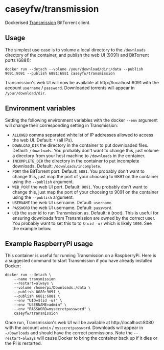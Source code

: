 # caseyfw/transmission

Dockerised [Transmission](https://en.wikipedia.org/wiki/Transmission_(BitTorrent_client)) BitTorrent client.

## Usage
The simplest use case is to volume a local directory to the `/downloads` directory of the container, and publish the web UI (9091) and BitTorrent ports (6881):

```
docker run --detach --volume /your/download/dir:/data --publish 9091:9091 --publish 6881:6881 caseyfw/transmission
```

Transmission's web UI will now be available at http://localhost:9091 with the account `username` / `password`. Downloaded torrents will appear in `/your/download/dir`.

## Environment variables
Setting the following environment variables with the docker `--env` argument will change their corresponding setting in Transmission:

- `ALLOWED` comma separated whitelist of IP addresses allowed to access the web UI. Default: `*` (all IPs).
- `DOWNLOAD_DIR` the directory in the container to put downloaded files. Default: `/downloads`. You probably don't want to change this, just volume a directory from your host machine to `/downloads` in the container.
- `INCOMPLETE_DIR` the directory in the container to put incomplete downloads. Default: `/downloads/incomplete`.
- `PORT` the BitTorrent port. Default: `6881`. You probably don't want to change this, just map the port of your choosing to 6881 on the container using the `--publish` argument.
- `WEB_PORT` the web UI port. Default: `9091`. You probably don't want to change this, just map the port of your choosing to 9091 on the container using the `--publish` argument.
- `USERNAME` the web UI username. Default: `username`.
- `PASSWORD` the web UI username. Default: `password`.
- `UID` the user id to run Transmission as. Default: `0` (root). This is useful for ensuring downloads from Transmission are owned by the correct user. You probably want to set this to to `$(uid -u)` which is likely `1000`. See the example below.

## Example RaspberryPi usage
This container is useful for running Transmission on a RaspberryPi. Here is a suggested command to start Transmission if you have already installed Docker:

```
docker run --detach \
    --name transmission
    --restart=always \
    --volume /home/pi/Downloads:/data \
    --publish 8080:9091 \
    --publish 6881:6881 \
    --env "UID=$(id -u)" \
    --env "USERNAME=admin" \
    --env "PASSWORD=mysecretpassword" \
    caseyfw/transmission
```

Once run, Transmission's web UI will be available at http://localhost:8080 with the account `admin` / `mysecretpassword`. Downloads will appear in `~/Downloads` and should have the correct permissions. Note the `--restart=always` will cause Docker to bring the container back up if it dies or the Pi is restarted.
